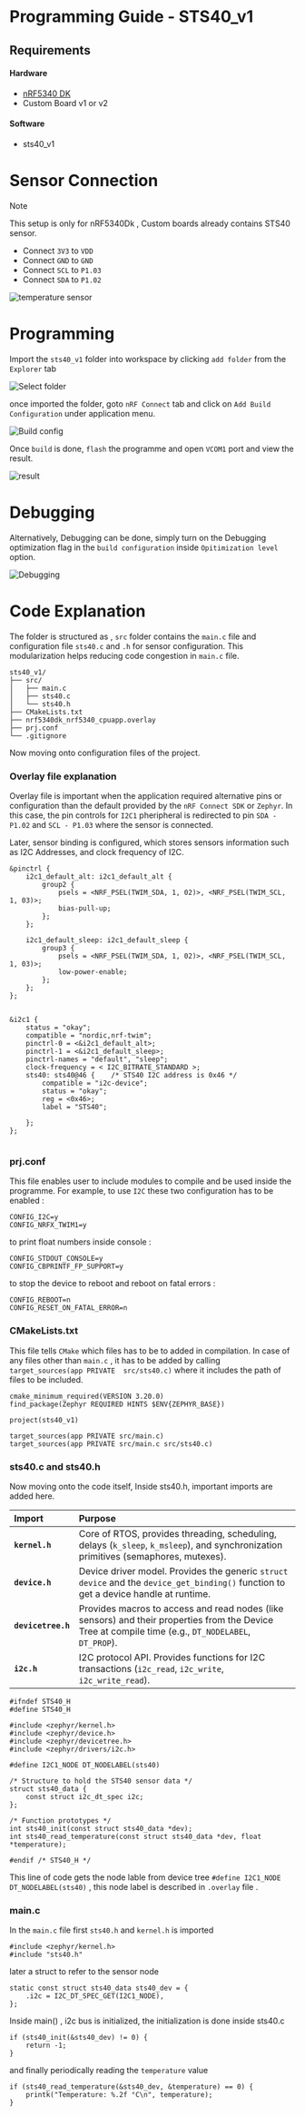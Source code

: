 # Programming Guide - STS40_v1

## Requirements

#### Hardware
* [nRF5340 DK](https://www.nordicsemi.com/Products/Development-hardware/nRF5340-DK)
* Custom Board v1 or v2

#### Software
* sts40_v1

# Sensor Connection
> [!NOTE]  
> This setup is only for nRF5340Dk , Custom boards already contains STS40 sensor.


*   Connect `3V3` to `VDD`
*   Connect `GND` to `GND`
*   Connect `SCL` to `P1.03`
*   Connect `SDA` to `P1.02`

![temperature sensor](/Graphics/Temp_Sensor.png)



# Programming 
Import the ```sts40_v1``` folder into workspace by clicking ```add folder``` from the ```Explorer``` tab

![Select folder](/Graphics/select_folder.png)

once imported the folder, goto ```nRF Connect``` tab and click on ```Add Build Configuration``` under application menu.

![Build config](/Graphics/folder_build_config.png)

Once ```build``` is done, ```flash``` the programme and open ```VCOM1``` port and view the result.

![result](/Graphics/folder_results.png)


# Debugging

Alternatively, Debugging can be done, simply turn on the Debugging optimization flag in the ```build configuration``` inside ```Opitimization level``` option.

![Debugging](/Graphics/debug_view.png)


# Code Explanation

The folder is structured as , `src` folder contains the `main.c` file and configuration file `sts40.c` and `.h` for sensor configuration. This modularization helps reducing code congestion in `main.c` file.

```
sts40_v1/
├── src/
│   ├── main.c
│   ├── sts40.c
│   └── sts40.h
├── CMakeLists.txt
├── nrf5340dk_nrf5340_cpuapp.overlay
├── prj.conf
└── .gitignore

```

Now moving onto configuration files of the project.

### Overlay file explanation

Overlay file is important when the application required alternative pins or configuration than the default provided by the `nRF Connect SDK` or `Zephyr`. In this case, the pin controls for `I2C1` pheripheral  is redirected to pin `SDA - P1.02` and `SCL - P1.03` where the sensor is connected.

Later, sensor binding is configured, which stores sensors information such as I2C Addresses, and clock frequency of I2C.

```
&pinctrl {
	i2c1_default_alt: i2c1_default_alt {
		group2 {
			psels = <NRF_PSEL(TWIM_SDA, 1, 02)>, <NRF_PSEL(TWIM_SCL, 1, 03)>;
			bias-pull-up;
		};
	};

	i2c1_default_sleep: i2c1_default_sleep {
		group3 {
			psels = <NRF_PSEL(TWIM_SDA, 1, 02)>, <NRF_PSEL(TWIM_SCL, 1, 03)>;
			low-power-enable;
		};
	};
};


&i2c1 {
	status = "okay";
	compatible = "nordic,nrf-twim";
	pinctrl-0 = <&i2c1_default_alt>;
	pinctrl-1 = <&i2c1_default_sleep>;
	pinctrl-names = "default", "sleep";
	clock-frequency = < I2C_BITRATE_STANDARD >;
    sts40: sts40@46 {    /* STS40 I2C address is 0x46 */
        compatible = "i2c-device";
        status = "okay";
        reg = <0x46>;
        label = "STS40";

    };
};


```

### prj.conf 

This file enables user to include modules to compile and be used inside the programme. For example, to use `I2C` these two configuration has to be enabled :

```
CONFIG_I2C=y
CONFIG_NRFX_TWIM1=y
```
to print float numbers inside console :
```
CONFIG_STDOUT_CONSOLE=y
CONFIG_CBPRINTF_FP_SUPPORT=y

```
to stop the device to reboot and reboot on fatal errors :
```
CONFIG_REBOOT=n
CONFIG_RESET_ON_FATAL_ERROR=n
```

### CMakeLists.txt

This file tells `CMake` which files has to be to added in compilation. In case of any files other than `main.c` , it has to be added by calling `target_sources(app PRIVATE  src/sts40.c)` where it includes the path of files to be included.


```
cmake_minimum_required(VERSION 3.20.0)
find_package(Zephyr REQUIRED HINTS $ENV{ZEPHYR_BASE})

project(sts40_v1)

target_sources(app PRIVATE src/main.c)
target_sources(app PRIVATE src/main.c src/sts40.c)
```


### sts40.c and sts40.h
Now moving onto the code itself, Inside sts40.h, important imports are added here.

| Import | Purpose |
| :--- | :--- |
| **`kernel.h`** | Core of RTOS, provides threading, scheduling, delays (`k_sleep`, `k_msleep`), and synchronization primitives (semaphores, mutexes). |
| **`device.h`** | Device driver model. Provides the generic `struct device` and the `device_get_binding()` function to get a device handle at runtime. |
| **`devicetree.h`** | Provides macros to access and read nodes (like sensors) and their properties from the Device Tree at compile time (e.g., `DT_NODELABEL`, `DT_PROP`). |
| **`i2c.h`** | I2C protocol API. Provides functions for I2C transactions (`i2c_read`, `i2c_write`, `i2c_write_read`). |



```
#ifndef STS40_H
#define STS40_H

#include <zephyr/kernel.h>
#include <zephyr/device.h>
#include <zephyr/devicetree.h>
#include <zephyr/drivers/i2c.h>

#define I2C1_NODE DT_NODELABEL(sts40)

/* Structure to hold the STS40 sensor data */
struct sts40_data {
    const struct i2c_dt_spec i2c;
};

/* Function prototypes */
int sts40_init(const struct sts40_data *dev);
int sts40_read_temperature(const struct sts40_data *dev, float *temperature);

#endif /* STS40_H */
```

This line of code gets the node lable from device tree `#define I2C1_NODE DT_NODELABEL(sts40)` , this node label is described in `.overlay` file .


### main.c

In the `main.c` file first `sts40.h` and `kernel.h` is imported
```
#include <zephyr/kernel.h>
#include "sts40.h"
```

later a struct to refer to the sensor node 
```
static const struct sts40_data sts40_dev = {
    .i2c = I2C_DT_SPEC_GET(I2C1_NODE),
};
```

Inside main() , i2c bus is initialized, the initialization is done inside sts40.c
```
if (sts40_init(&sts40_dev) != 0) {
	return -1;
}
```

and finally periodically reading the `temperature` value
```
if (sts40_read_temperature(&sts40_dev, &temperature) == 0) {
	printk("Temperature: %.2f °C\n", temperature);
}
```


